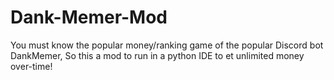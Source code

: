# Dank-Memer-Mod
You must know the popular money/ranking game of the popular Discord bot DankMemer,
So this a mod to run in a python IDE to et unlimited money over-time!
